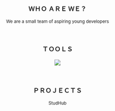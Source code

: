 <h3 align="center">ＷＨＯ ＡＲＥ ＷＥ？</h3>
<p align="center">
  <sub>
  We are a small team of aspiring young developers
     </sub>
</p>
<br>
<h3 align="center">ＴＯＯＬＳ</h3>
<p align="center">
  <a href="https://skillicons.dev">
    <img src="https://skillicons.dev/icons?i=html,css,js,flask,py,nodejs,mongodb,selenium,tailwindcss,react,nextjs,express&perline=6" />
  </a>
</p>
<br>

<h3 align="center">ＰＲＯＪＥＣＴＳ</h3>
<p align="center">
  <sub>
    StudHub
  </sub>
</p>
